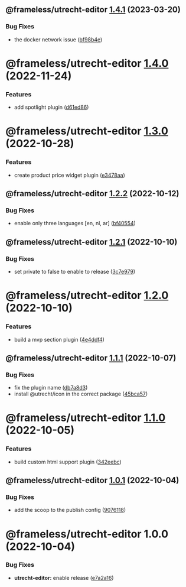 ## @frameless/utrecht-editor [1.4.1](https://github.com/frameless/strapi/compare/@frameless/utrecht-editor@1.4.0...@frameless/utrecht-editor@1.4.1) (2023-03-20)


### Bug Fixes

* the docker network issue ([bf98b4e](https://github.com/frameless/strapi/commit/bf98b4efd365c22764b48898f9952b18daa7e6df))

# @frameless/utrecht-editor [1.4.0](https://github.com/frameless/strapi/compare/@frameless/utrecht-editor@1.3.0...@frameless/utrecht-editor@1.4.0) (2022-11-24)


### Features

* add spotlight plugin ([d61ed86](https://github.com/frameless/strapi/commit/d61ed865898f746d25874321e54187f7acb1db60))

# @frameless/utrecht-editor [1.3.0](https://github.com/frameless/strapi/compare/@frameless/utrecht-editor@1.2.2...@frameless/utrecht-editor@1.3.0) (2022-10-28)


### Features

* create product price widget plugin ([e3478aa](https://github.com/frameless/strapi/commit/e3478aa0e118f0c7a1cbdc5e3d9a04ede324aefb))

## @frameless/utrecht-editor [1.2.2](https://github.com/frameless/strapi/compare/@frameless/utrecht-editor@1.2.1...@frameless/utrecht-editor@1.2.2) (2022-10-12)


### Bug Fixes

* enable only three languages [en, nl, ar] ([bf40554](https://github.com/frameless/strapi/commit/bf40554ad13cd51a162279fc8456b55e3a9f4ed6))

## @frameless/utrecht-editor [1.2.1](https://github.com/frameless/strapi/compare/@frameless/utrecht-editor@1.2.0...@frameless/utrecht-editor@1.2.1) (2022-10-10)


### Bug Fixes

* set private to false to enable to release ([3c7e979](https://github.com/frameless/strapi/commit/3c7e979aaa1a346a3606ef394bdea01542468d98))

# @frameless/utrecht-editor [1.2.0](https://github.com/frameless/strapi/compare/@frameless/utrecht-editor@1.1.1...@frameless/utrecht-editor@1.2.0) (2022-10-10)


### Features

* build a mvp section plugin ([4e4ddf4](https://github.com/frameless/strapi/commit/4e4ddf419861d16b8b2552c16409715e261f6b45))

## @frameless/utrecht-editor [1.1.1](https://github.com/frameless/strapi/compare/@frameless/utrecht-editor@1.1.0...@frameless/utrecht-editor@1.1.1) (2022-10-07)


### Bug Fixes

* fix the plugin name ([db7a8d3](https://github.com/frameless/strapi/commit/db7a8d3f3b2a63e210ee0264b1391353a0f8b515))
* install @utrecht/icon in the correct package ([45bca57](https://github.com/frameless/strapi/commit/45bca5782ff384609a3476bda54afd8ca1c669c1))

# @frameless/utrecht-editor [1.1.0](https://github.com/frameless/strapi/compare/@frameless/utrecht-editor@1.0.1...@frameless/utrecht-editor@1.1.0) (2022-10-05)


### Features

* build custom html support plugin ([342eebc](https://github.com/frameless/strapi/commit/342eebcd784043f4e8643ee0fd11475077b9828d))

## @frameless/utrecht-editor [1.0.1](https://github.com/frameless/strapi/compare/@frameless/utrecht-editor@1.0.0...@frameless/utrecht-editor@1.0.1) (2022-10-04)


### Bug Fixes

* add the scoop to the publish config ([9076118](https://github.com/frameless/strapi/commit/907611819b2a6b6b010b89a43006921a8df39582))

# @frameless/utrecht-editor 1.0.0 (2022-10-04)


### Bug Fixes

* **utrecht-editor:** enable release ([e7a2a16](https://github.com/frameless/strapi/commit/e7a2a166155c272431bb6ff1dbca19be12f2a391))
